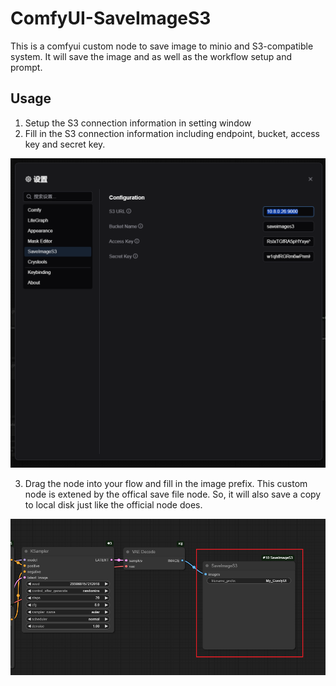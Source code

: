 # ComfyUI-SaveImageS3
This is a comfyui custom node to save image to minio and S3-compatible system. It will save the image and as well as the workflow setup and prompt.

## Usage

1. Setup the S3 connection information in setting window
2. Fill in the S3 connection information including endpoint, bucket, access key and secret key.

![setup](./doc/setup.png)


3. Drag the node into your flow and fill in the image prefix. This custom node is extened by the offical save file node. So, it will also save a copy to local disk just like the official node does.

![node](./doc/custom_node.png)
